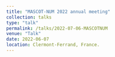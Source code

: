 ```yaml
---
title: "MASCOT-NUM 2022 annual meeting"
collection: talks
type: "talk"
permalink: /talks/2022-07-06-MASCOTNUM
venue: "Talk"
date: 2022-06-07
location: Clermont-Ferrand, France.
---
```

